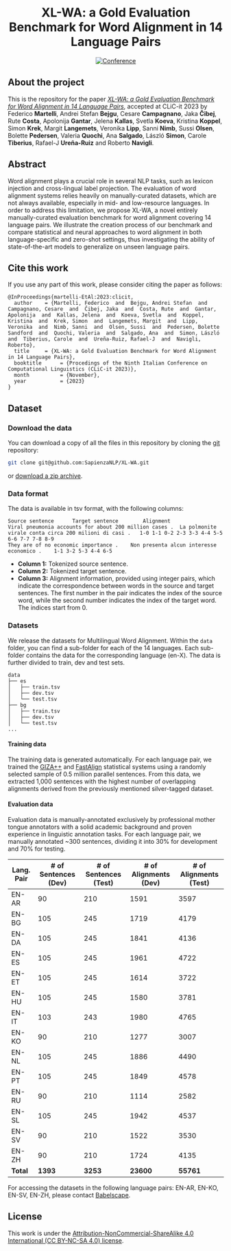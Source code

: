 <div align="center">    
 
# XL-WA: a Gold Evaluation Benchmark for Word Alignment in 14 Language Pairs

[![Conference](https://img.shields.io/badge/CLiC--it-2023-red
)](https://clic2023.ilc.cnr.it/)

</div>

## About the project
This is the repository for the paper [*XL-WA: a Gold Evaluation Benchmark for Word Alignment in 14 Language Pairs*](https://clic2023.ilc.cnr.it/wp-content/uploads/2023/11/paper35.pdf), accepted at CLiC-it 2023 by Federico **Martelli**, Andrei Stefan **Bejgu**, Cesare **Campagnano**, Jaka **Čibej**, Rute **Costa**, Apolonija **Gantar**, Jelena **Kallas**, Svetla **Koeva**, Kristina **Koppel**, Simon **Krek**, Margit **Langemets**, Veronika **Lipp**, Sanni **Nimb**, Sussi **Olsen**, Bolette **Pedersen**, Valeria **Quochi**, Ana **Salgado**, László **Simon**, Carole **Tiberius**, Rafael-J **Ureña-Ruiz** and Roberto **Navigli**.

## Abstract
Word alignment plays a crucial role in several NLP tasks, such as lexicon injection and cross-lingual label projection.
The evaluation of word alignment systems relies heavily on manually-curated datasets, 
which are not always available, especially in mid- and low-resource languages.
In order to address this limitation, we propose XL-WA, a novel entirely manually-curated evaluation
benchmark for word alignment covering 14 language pairs.
We illustrate the creation process of our benchmark and compare statistical and neural approaches 
to word alignment in both language-specific and zero-shot settings, thus investigating the ability
of state-of-the-art models to generalize on unseen language pairs.


## Cite this work

If you use any part of this work, please consider citing the paper as follows:
```
@InProceedings{martelli-EtAl:2023:clicit,
  author    = {Martelli, Federico  and  Bejgu, Andrei Stefan  and  Campagnano, Cesare  and  Čibej, Jaka  and  Costa, Rute  and  Gantar, Apolonija  and  Kallas, Jelena  and  Koeva, Svetla  and  Koppel, Kristina  and  Krek, Simon  and  Langemets, Margit  and  Lipp, Veronika  and  Nimb, Sanni  and  Olsen, Sussi  and  Pedersen, Bolette Sandford  and  Quochi, Valeria  and  Salgado, Ana  and  Simon, László  and  Tiberius, Carole  and  Ureña-Ruiz, Rafael-J  and  Navigli, Roberto},
  title     = {XL-WA: a Gold Evaluation Benchmark for Word Alignment in 14 Language Pairs},
  booktitle      = {Procedings of the Ninth Italian Conference on Computational Linguistics (CLiC-it 2023)},
  month          = {November},
  year           = {2023}
}
```

## Dataset

### Download the data

You can download a copy of all the files in this repository by cloning the
[git](https://git-scm.com/) repository:

```sh
git clone git@github.com:SapienzaNLP/XL-WA.git
```

or [download a zip archive](https://github.com/SapienzaNLP/XL-WA/archive/main.zip).

### Data format
The data is available in tsv format, with the following columns:

```
Source sentence 	 Target sentence     	Alignment
Viral pneumonia accounts for about 200 million cases .	La polmonite virale conta circa 200 milioni di casi .	1-0 1-1 0-2 2-3 3-3 4-4 5-5 6-6 7-7 7-8 8-9													
They are of no economic importance .	Non presenta alcun interesse economico .	1-1 3-2 5-3 4-4 6-5			

```

* **Column 1:** Tokenized source sentence.
* **Column 2:** Tokenized target sentence.
* **Column 3:** Alignment information, provided using integer pairs, which indicate the correspondence between words in the source and target sentences. The first number in the pair indicates the index of the source word, while the second number indicates the index of the target word. The indices start from 0.

### Datasets

We release the datasets for Multilingual Word Alignment. Within the `data` folder, you can find a sub-folder for each of the 14 languages. Each sub-folder contains the data for the corresponding language (en-X). The data is further divided to train, dev and test sets. 

```
data
├── es
│   ├── train.tsv
│   ├── dev.tsv
│   └── test.tsv
├── bg
│   ├── train.tsv
│   ├── dev.tsv
│   └── test.tsv
...
```

####  Training data


The training data is generated automatically. For each language pair, we trained the [GIZA++](https://github.com/moses-smt/giza-pp) and [FastAlign](https://github.com/clab/fast_align) statistical systems using a randomly selected sample of 0.5 million parallel sentences. From this data, we extracted 1,000 sentences with the highest number of overlapping alignments derived from the previously mentioned silver-tagged dataset.

####  Evaluation data
Evaluation data is manually-annotated exclusively by professional mother tongue annotators with a solid academic background and proven experience in linguistic annotation tasks. For each language pair, we manually annotated ~300 sentences, dividing it into 30% for development and 70% for testing.

| **Lang. Pair** | **\# of Sentences (Dev)** | **\# of Sentences (Test)** | **\# of Alignments (Dev)** | **\# of Alignments (Test)** |
|---------------|---------------------------|----------------------------|--------------------------|---------------------------|
| EN-AR         | 90 | 210 | 1591 | 3597 |
| EN-BG         | 105 | 245 | 1719 | 4179 |
| EN-DA         | 105 | 245 | 1841 | 4136 |
| EN-ES         | 105 | 245 | 1961 | 4722 |
| EN-ET         | 105 | 245 | 1614 | 3722 |
| EN-HU         | 105 | 245 | 1580 | 3781 |
| EN-IT         | 103 | 243 | 1980 | 4765 |
| EN-KO         | 90 | 210 | 1277 | 3007 |
| EN-NL         | 105 | 245 | 1886 | 4490 |
| EN-PT         | 105 | 245 | 1849 | 4578 |
| EN-RU         | 90 | 210 | 1114 | 2582 |
| EN-SL         | 105 | 245 | 1942 | 4537 |
| EN-SV         | 90 | 210 | 1522 | 3530 |
| EN-ZH         | 90 | 210 | 1724 | 4135 |
| **Total**     | **1393** | **3253** | **23600** | **55761** |

For accessing the datasets in the following language pairs: EN-AR, EN-KO, EN-SV, EN-ZH, please contact [Babelscape](mailto:info@babelscape.com).


## License
This work is under the [Attribution-NonCommercial-ShareAlike 4.0 International (CC BY-NC-SA 4.0) license](https://creativecommons.org/licenses/by-nc-sa/4.0/).
